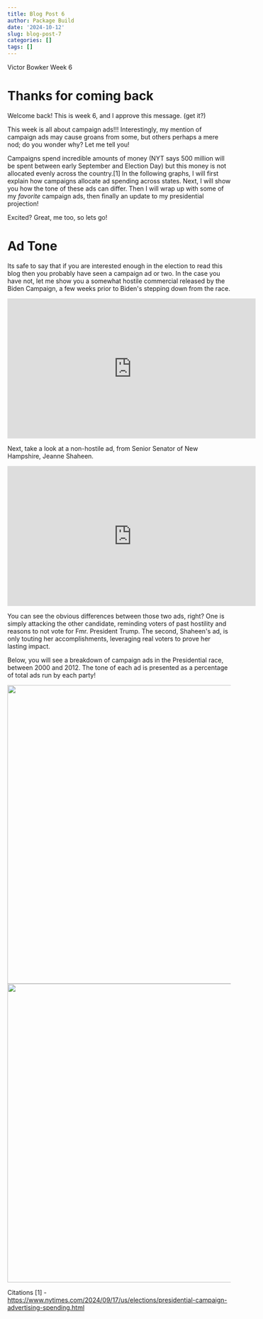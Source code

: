```yaml
---
title: Blog Post 6
author: Package Build
date: '2024-10-12'
slug: blog-post-7
categories: []
tags: []
---
```

Victor Bowker
Week 6


# Thanks for coming back

Welcome back! This is week 6, and I approve this message.
(get it?)

This week is all about campaign ads!!! Interestingly, my mention of campaign ads may cause groans from some, but others perhaps a mere nod; do you wonder why? Let me tell you!

Campaigns spend incredible amounts of money (NYT says 500 million will be spent between early September and Election Day) but this money is not allocated evenly across the country.[1] In the following graphs, I will first explain how campaigns allocate ad spending across states. Next, I will show you how the tone of these ads can differ. Then I will wrap up with some of my _favorite_ campaign ads, then finally an update to my presidential projection!

Excited? Great, me too, so lets go!










# Ad Tone

Its safe to say that if you are interested enough in the election to read this blog then you probably have seen a campaign ad or two. In the case you have not, let me show you a somewhat hostile commercial released by the Biden Campaign, a few weeks prior to Biden's stepping down from the race.

<iframe width="560" height="315" 
        src="https://www.youtube.com/embed/MOEMX6_A8MM" 
        title="YouTube video player" 
        frameborder="0" 
        allow="accelerometer; autoplay; clipboard-write; encrypted-media; gyroscope; picture-in-picture" 
        allowfullscreen>
</iframe>

Next, take a look at a non-hostile ad, from Senior Senator of New Hampshire, Jeanne Shaheen.

<iframe width="560" height="315" 
        src="https://www.youtube.com/embed/W5nneOtfCXM" 
        title="YouTube video player" 
        frameborder="0" 
        allow="accelerometer; autoplay; clipboard-write; encrypted-media; gyroscope; picture-in-picture" 
        allowfullscreen>
</iframe>

You can see the obvious differences between those two ads, right?
One is simply attacking the other candidate, reminding voters of past hostility and reasons to not vote for Fmr. President Trump. The second, Shaheen's ad, is only touting her accomplishments, leveraging real voters to prove her lasting impact. 

Below, you will see a breakdown of campaign ads in the Presidential race, between 2000 and 2012. The tone of each ad is presented as a percentage of total ads run by each party!

<img src="{{< blogdown/postref >}}index_files/figure-html/unnamed-chunk-7-1.png" width="672" />
<img src="{{< blogdown/postref >}}index_files/figure-html/unnamed-chunk-8-1.png" width="672" />










Citations
[1] - https://www.nytimes.com/2024/09/17/us/elections/presidential-campaign-advertising-spending.html



